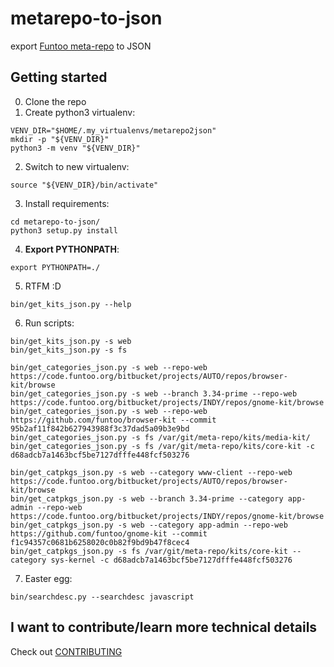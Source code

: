 # metarepo-to-json
export [Funtoo meta-repo](https://github.com/funtoo/meta-repo) to JSON

## Getting started
0. Clone the repo
1. Create python3 virtualenv:
```
VENV_DIR="$HOME/.my_virtualenvs/metarepo2json"
mkdir -p "${VENV_DIR}"
python3 -m venv "${VENV_DIR}"
```
2. Switch to new virtualenv:
```
source "${VENV_DIR}/bin/activate"
```
3. Install requirements:
```
cd metarepo-to-json/
python3 setup.py install
```
4. **Export PYTHONPATH**:
```
export PYTHONPATH=./
```
5. RTFM :D
```
bin/get_kits_json.py --help
```
6. Run scripts:
```
bin/get_kits_json.py -s web
bin/get_kits_json.py -s fs
```
```
bin/get_categories_json.py -s web --repo-web https://code.funtoo.org/bitbucket/projects/AUTO/repos/browser-kit/browse
bin/get_categories_json.py -s web --branch 3.34-prime --repo-web https://code.funtoo.org/bitbucket/projects/INDY/repos/gnome-kit/browse
bin/get_categories_json.py -s web --repo-web https://github.com/funtoo/browser-kit --commit 95b2af11f842b627943988f3c37dad5a09b3e9bd
bin/get_categories_json.py -s fs /var/git/meta-repo/kits/media-kit/
bin/get_categories_json.py -s fs /var/git/meta-repo/kits/core-kit -c d68adcb7a1463bcf5be7127dfffe448fcf503276
```
```
bin/get_catpkgs_json.py -s web --category www-client --repo-web https://code.funtoo.org/bitbucket/projects/AUTO/repos/browser-kit/browse
bin/get_catpkgs_json.py -s web --branch 3.34-prime --category app-admin --repo-web https://code.funtoo.org/bitbucket/projects/INDY/repos/gnome-kit/browse
bin/get_catpkgs_json.py -s web --category app-admin --repo-web https://github.com/funtoo/gnome-kit --commit f1c94357c0681b6258020c0b82f9bd9b47f8cec4
bin/get_catpkgs_json.py -s fs /var/git/meta-repo/kits/core-kit --category sys-kernel -c d68adcb7a1463bcf5be7127dfffe448fcf503276
```
7. Easter egg:
```
bin/searchdesc.py --searchdesc javascript
```

## I want to contribute/learn more technical details
Check out [CONTRIBUTING](CONTRIBUTING.md)
